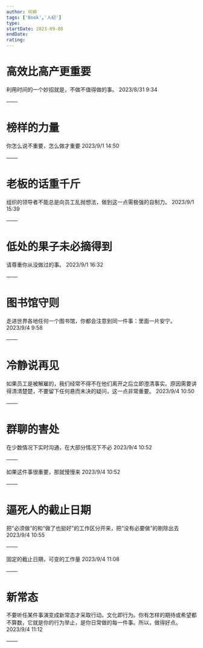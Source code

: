 ```yaml
---
author: 何柳
tags: ['Book','人纪']
type: 
startDate: 2023-09-08
endDate:
rating: 
---
```




# 高效比高产更重要

利用时间的一个妙招就是，不做不值得做的事。
2023/8/31 9:34

───

# 榜样的力量

你怎么说不重要，怎么做才重要
2023/9/1 14:50

───

# 老板的话重千斤

组织的领导者不能总是向员工乱抛想法，做到这一点需极强的自制力。
2023/9/1 15:39

───

# 低处的果子未必摘得到

请尊重你从没做过的事。
2023/9/1 16:32

───

# 图书馆守则

走进世界各地任何一个图书馆，你都会注意到同一件事：里面一片安宁。
2023/9/4 9:58

───

# 冷静说再见

如果员工是被解雇的，我们经常不得不在他们离开之后立即澄清事实。原因需要讲得清清楚楚，不要留下任何悬而未决的疑问，这一点非常重要。
2023/9/4 10:50

───

# 群聊的害处

在少数情况下实时沟通，在大部分情况下不必
2023/9/4 10:52

───

如果这件事很重要，那就慢慢来
2023/9/4 10:52

───

# 逼死人的截止日期

把“必须做”的和“做了也挺好”的工作区分开来，把“没有必要做”的剔除出去
2023/9/4 10:55

───

固定的截止日期，可变的工作量
2023/9/4 11:08

───

# 新常态

不要听任某件事演变成新常态才采取行动。文化即行为。你有怎样的期待或希望都不算数，它就是你的行为举止，是你日常做的每一件事。所以，做得好点。
2023/9/4 11:12

───